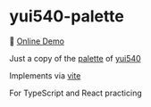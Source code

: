 # yui540-palette

:dancer: [Online Demo](https://yui540-palette.ntnyq.com)

Just a copy of the [palette](https://github.com/yui540/palette) of [yui540](https://github.com/yui540)

Implements via [vite](https://github.com/vitejs/vite)

For TypeScript and React practicing

